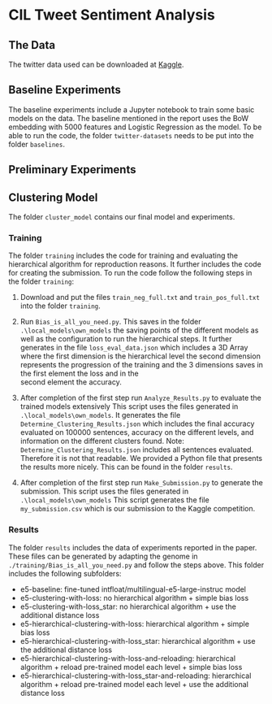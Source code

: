 # CIL Tweet Sentiment Analysis
## The Data
The twitter data used can be downloaded at [Kaggle](https://www.kaggle.com/competitions/ethz-cil-text-classification-2024/data).
## Baseline Experiments
The baseline experiments include a Jupyter notebook to train some basic models on the data. The baseline mentioned in the report uses the BoW embedding with 5000 features and Logistic Regression as the model. To be able to run the code, the folder `twitter-datasets` needs to be put into the folder `baselines`.
## Preliminary Experiments
## Clustering Model
The folder `cluster_model` contains our final model and experiments.
### Training
The folder `training` includes the code for training and evaluating the hierarchical algorithm for reproduction reasons. It further includes the code for creating the submission.
To run the code follow the following steps in the folder `training`:

1. Download and put the files `train_neg_full.txt` and `train_pos_full.txt` into the folder `training`.

2. Run `Bias_is_all_you_need.py`.
   This saves in the folder `.\local_models\own_models` the saving points of the different models as well as the configuration to run the hierarchical steps.
   It further generates in the file `loss_eval_data.json` which includes a 3D Array where the first dimension is the hierarchical level the second dimension represents the progression of the training and the 3 dimensions saves in the first element the loss and in the    
second element the accuracy.

4. After completion of the first step run `Analyze_Results.py` to evaluate the trained models extensively
   This script uses the files generated in `.\local_models\own_models`.
   It  generates the file `Determine_Clustering_Results.json` which includes the final accuracy evaluated on 100000 sentences, accuracy on the different levels, and information on the different clusters found.
   Note: `Determine_Clustering_Results.json` includes all sentences evaluated. Therefore it is not that readable. We provided a Python file that presents the results more nicely. This can be found in the folder `results`.

5. After completion of the first step run `Make_Submission.py` to generate the submission.
   This script uses the files generated in `.\local_models\own_models`
   This script generates the file `my_submission.csv` which is our submission to the Kaggle competition.

### Results
The folder `results` includes the data of experiments reported in the paper.
These files can be generated by adapting the genome in `./training/Bias_is_all_you_need.py` and follow the steps above.
This folder includes the following subfolders:
- e5-baseline: fine-tuned intfloat/multilingual-e5-large-instruc model
- e5-clustering-with-loss: no hierarchical algorithm + simple bias loss
- e5-clustering-with-loss_star: no hierarchical algorithm + use the additional distance loss
- e5-hierarchical-clustering-with-loss: hierarchical algorithm + simple bias loss
- e5-hierarchical-clustering-with-loss_star: hierarchical algorithm  + use the additional distance loss
- e5-hierarchical-clustering-with-loss-and-reloading: hierarchical algorithm + reload pre-trained model each level + simple bias loss
- e5-hierarchical-clustering-with-loss_star-and-reloading: hierarchical algorithm + reload pre-trained model each level + use the additional distance loss
